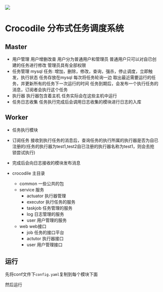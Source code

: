 ![](https://img.shields.io/badge/language-golang-orange.svg)
# Crocodile 分布式任务调度系统


## Master
- 用户管理
  用户增删改查 
  用户分为普通用户和管理员 普通用户只可以对自已创建的任务进行修改 管理员具有全部权限
- 任务管理 mysql
  任务: 增加，删除，修改，查询，强杀，停止调度，立即触发，执行状态
  任务存放在mysql 每次将任务轮询一边 取出最近需要运行的任务，并更新所有的任务下一次运行的时间
  任务到期后，会发布一个执行任务的消息，订阅者会执行这个任务
- 执行器 
  执行器包含着主机 任务实际会在这些主机中运行
- 任务日志收集
  任务执行完成后会调用日志收集的模块进行日志的入库

 
## Worker
- 任务执行模块 
- 订阅任务 接收到执行任务的消息后，查询任务的执行所属的执行器是否为自已注册的(任务的执行器为test1,test2自已注册的执行器名称为test1，则会去抢锁尝试执行)
- 完成后会向日志接收的模块发布消息

- crocodile
  主目录
  - common
    一些公共的包
  - service
    服务
    - actuator
      执行器管理
    - executor
      执行任务的服务
    - taskjob
      任务管理的服务
    - log
      日志管理的服务
    - user
      用户管理的服务
  - web
    web接口
    - job
    任务的接口平台
    - actutor
    执行器接口
    - user
    用户管理接口
    
    
## 运行

先将conf文件下`config.yaml`复制到每个模块下面

然后运行